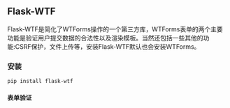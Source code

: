## Flask-WTF

Flask-WTF是简化了WTForms操作的一个第三方库，WTForms表单的两个主要功能是验证用户提交数据的合法性以及渲染模板。当然还包括一些其他的功能:CSRF保护，文件上传等，安装Flask-WTF默认也会安装WTForms。

### 安装

```
pip install flask-wtf
```

#### 表单验证





